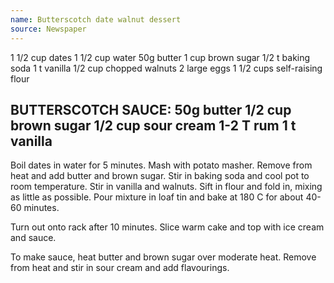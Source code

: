 ```yaml
---
name: Butterscotch date walnut dessert
source: Newspaper
---
```

1 1/2 cup dates
1 1/2 cup water
50g butter
1 cup brown sugar
1/2 t baking soda
1 t vanilla
1/2 cup chopped walnuts
2 large eggs
1 1/2 cups self-raising flour

BUTTERSCOTCH SAUCE:
50g butter
1/2 cup brown sugar
1/2 cup sour cream
1-2 T rum
1 t vanilla
---
Boil dates in water for 5 minutes.  Mash with potato masher.  Remove from heat and add butter and brown sugar.  Stir in baking soda and cool pot to room temperature.  Stir in vanilla and walnuts.  Sift in flour and fold in, mixing as little as possible.  Pour mixture in loaf tin and bake at 180 C for about 40-60 minutes.

Turn out onto rack after 10 minutes.  Slice warm cake and top with ice cream and sauce.

To make sauce, heat butter and brown sugar over moderate heat.  Remove from heat and stir in sour cream and add flavourings.

